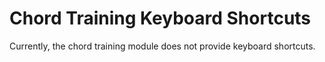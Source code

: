 # Chord Training Keyboard Shortcuts

Currently, the chord training module does not provide keyboard shortcuts. 